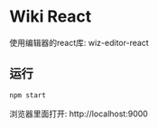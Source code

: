# Wiki React

使用编辑器的react库: wiz-editor-react

## 运行

```bash
npm start
```

浏览器里面打开: http://localhost:9000